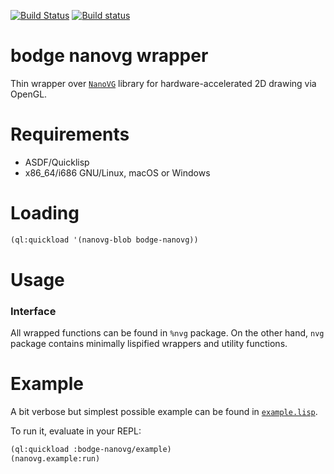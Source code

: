 [![Build Status](https://travis-ci.org/borodust/bodge-nanovg.svg)](https://travis-ci.org/borodust/bodge-nanovg) [![Build status](https://ci.appveyor.com/api/projects/status/69a7291wf5vcshwf?svg=true)](https://ci.appveyor.com/project/borodust/bodge-nanovg)

# bodge nanovg wrapper

Thin wrapper over [`NanoVG`](https://github.com/memononen/nanovg/) library for hardware-accelerated 2D drawing via OpenGL.


# Requirements

* ASDF/Quicklisp
* x86_64/i686 GNU/Linux, macOS or Windows


# Loading
```lisp
(ql:quickload '(nanovg-blob bodge-nanovg))
```

# Usage

### Interface
All wrapped functions can be found in `%nvg` package. On the other hand, `nvg` package
contains minimally lispified wrappers and utility functions.


# Example
A bit verbose but simplest possible example can be found in [`example.lisp`](example.lisp).


To run it, evaluate in your REPL:
```lisp
(ql:quickload :bodge-nanovg/example)
(nanovg.example:run)
```
